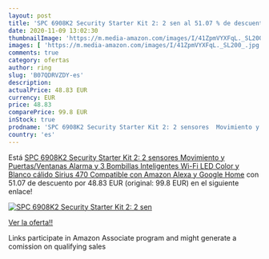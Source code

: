 ```yaml
---
layout: post
title: 'SPC 6908K2 Security Starter Kit 2: 2 sen al 51.07 % de descuento'
date: 2020-11-09 13:02:30
thumbnailImage: 'https://m.media-amazon.com/images/I/41ZpmVYXFqL._SL200_.jpg'
images: [ 'https://m.media-amazon.com/images/I/41ZpmVYXFqL._SL200_.jpg' ]
comments: true
category: ofertas
author: ring
slug: 'B07QDRVZDY-es'
description:
actualPrice: 48.83 EUR
currency: EUR
price: 48.83
comparePrice: 99.8 EUR
inStock: true
prodname: 'SPC 6908K2 Security Starter Kit 2: 2 sensores  Movimiento y Puertas/Ventanas   Alarma y 3 Bombillas Inteligentes Wi-Fi LED Color y Blanco cálido Sirius 470  Compatible con Amazon Alexa y Google Home'
country: 'es'
---
```


Está [SPC 6908K2 Security Starter Kit 2: 2 sensores  Movimiento y Puertas/Ventanas   Alarma y 3 Bombillas Inteligentes Wi-Fi LED Color y Blanco cálido Sirius 470  Compatible con Amazon Alexa y Google Home](https://www.amazon.es/dp/B07QDRVZDY/?tag=tolees-21) con 51.07 de descuento por 48.83 EUR (original: 99.8 EUR) en el siguiente enlace!

[![SPC 6908K2 Security Starter Kit 2: 2 sen](https://m.media-amazon.com/images/I/41ZpmVYXFqL._SL200_.jpg)](https://www.amazon.es/dp/B07QDRVZDY/?tag=tolees-21)

[Ver la oferta!!](https://www.amazon.es/dp/B07QDRVZDY/?tag=tolees-21)

Links participate in Amazon Associate program and might generate a comission on qualifying sales


